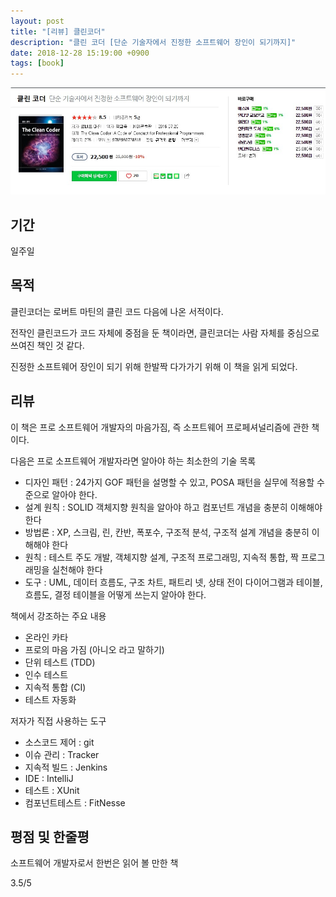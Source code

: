 ```yaml
---
layout: post
title: "[리뷰] 클린코더"
description: "클린 코더 [단순 기술자에서 진정한 소프트웨어 장인이 되기까지]"
date: 2018-12-28 15:19:00 +0900
tags: [book]
---
```


![book image](/images/book/22.jpg)

## 기간

일주일

## 목적

클린코더는 로버트 마틴의 클린 코드 다음에 나온 서적이다.

전작인 클린코드가 코드 자체에 중점을 둔 책이라면, 클린코더는 사람 자체를 중심으로 쓰여진 책인 것 같다.

진정한 소프트웨어 장인이 되기 위해 한발짝 다가가기 위해 이 책을 읽게 되었다.

## 리뷰

이 책은 프로 소프트웨어 개발자의 마음가짐, 즉 소프트웨어 프로페셔널리즘에 관한 책이다.

다음은 프로 소프트웨어 개발자라면 알아야 하는 최소한의 기술 목록
- 디자인 패턴 : 24가지 GOF 패턴을 설명할 수 있고, POSA 패턴을 실무에 적용할 수준으로 알아야 한다.
- 설계 원칙 : SOLID 객체지향 원칙을 알아야 하고 컴포넌트 개념을 충분히 이해해야 한다
- 방법론 : XP, 스크림, 린, 칸반, 폭포수, 구조적 분석, 구조적 설계 개념을 충분히 이해해야 한다
- 원칙 : 테스트 주도 개발, 객체지향 설계, 구조적 프로그래밍, 지속적 통합, 짝 프로그래밍을 실천해야 한다
- 도구 : UML, 데이터 흐름도, 구조 차트, 패트리 넷, 상태 전이 다이어그램과 테이블, 흐름도, 결정 테이블을 어떻게 쓰는지 알아야 한다.

책에서 강조하는 주요 내용
- 온라인 카타
- 프로의 마음 가짐 (아니오 라고 말하기)
- 단위 테스트 (TDD)
- 인수 테스트
- 지속적 통합 (CI)
- 테스트 자동화

저자가 직접 사용하는 도구
- 소스코드 제어 : git
- 이슈 관리 : Tracker
- 지속적 빌드 : Jenkins
- IDE : IntelliJ
- 테스트 : XUnit
- 컴포넌트테스트 : FitNesse

## 평점 및 한줄평

소프트웨어 개발자로서 한번은 읽어 볼 만한 책

3.5/5